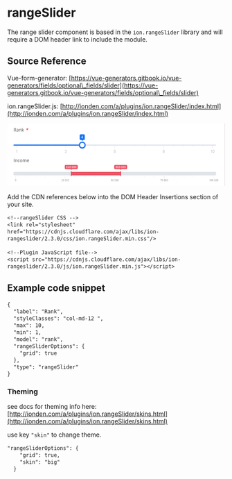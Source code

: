 # rangeSlider

The range slider component is based in the `ion.rangeSlider` library and will require a DOM header link to include the module.

## Source Reference

Vue-form-generator: [https://vue-generators.gitbook.io/vue-generators/fields/optional\_fields/slider](https://vue-generators.gitbook.io/vue-generators/fields/optional\_fields/slider)

ion.rangeSlider.js: [http://ionden.com/a/plugins/ion.rangeSlider/index.html](http://ionden.com/a/plugins/ion.rangeSlider/index.html)

![](../../../.gitbook/assets/2sKnsRPI9D.gif)

Add the CDN references below into the DOM Header Insertions section of your site.

```
<!--rangeSlider CSS -->
<link rel="stylesheet" href="https://cdnjs.cloudflare.com/ajax/libs/ion-rangeslider/2.3.0/css/ion.rangeSlider.min.css"/>

<!--Plugin JavaScript file-->
<script src="https://cdnjs.cloudflare.com/ajax/libs/ion-rangeslider/2.3.0/js/ion.rangeSlider.min.js"></script>
```

## Example code snippet

```
{
  "label": "Rank",
  "styleClasses": "col-md-12 ",
  "max": 10,
  "min": 1,
  "model": "rank",
  "rangeSliderOptions": {
    "grid": true
  },
  "type": "rangeSlider"
}
```

### Theming

see docs for theming info here: [http://ionden.com/a/plugins/ion.rangeSlider/skins.html](http://ionden.com/a/plugins/ion.rangeSlider/skins.html)

use key `"skin"` to change theme.

```
"rangeSliderOptions": {
    "grid": true,
    "skin": "big"
  }
```
